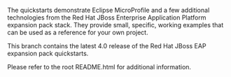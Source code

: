 The quickstarts demonstrate Eclipse MicroProfile and a few additional technologies from the Red Hat JBoss Enterprise Application Platform expansion pack stack. They provide small, specific, working examples that can be used as a reference for your own project.

This branch contains the latest 4.0 release of the Red Hat JBoss EAP expansion pack quickstarts.

Please refer to the root README.html for additional information.